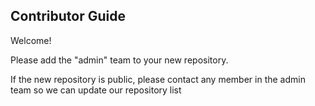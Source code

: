 ## Contributor Guide

Welcome! 
  
Please add the "admin" team to your new repository.

If the new repository is public, please contact any member in the admin team so we can update our repository list